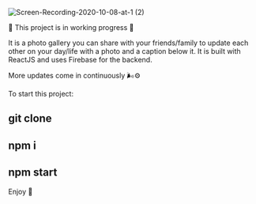 ![Screen-Recording-2020-10-08-at-1 (2)](https://user-images.githubusercontent.com/35815182/95459117-77c1a300-0973-11eb-9aec-2346135e7a25.gif)

🌱 This project is in working progress 🌱

It is a photo gallery you can share with your friends/family to update each other on your day/life with a photo and a caption below it. 
It is built with ReactJS and uses Firebase for the backend. 

More updates come in continuously 🌬⚙️

To start this project:

## git clone <this repo>
## npm i
## npm start
  

Enjoy 🌼 

